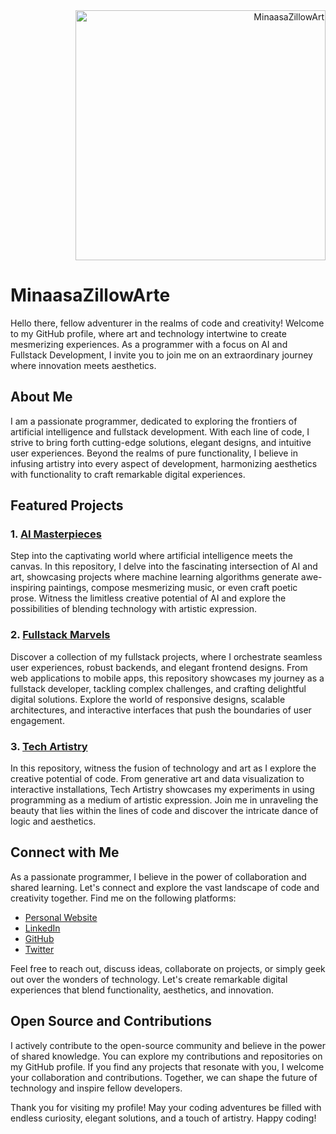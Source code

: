 <div align="right">
  <img src="https://upload.wikimedia.org/wikipedia/commons/0/04/Petrial_icosahedron.gif" alt="MinaasaZillowArt" width=400>
</div>

# MinaasaZillowArte

Hello there, fellow adventurer in the realms of code and creativity! Welcome to my GitHub profile, where art and technology intertwine to create mesmerizing experiences. As a programmer with a focus on AI and Fullstack Development, I invite you to join me on an extraordinary journey where innovation meets aesthetics.

## About Me

I am a passionate programmer, dedicated to exploring the frontiers of artificial intelligence and fullstack development. With each line of code, I strive to bring forth cutting-edge solutions, elegant designs, and intuitive user experiences. Beyond the realms of pure functionality, I believe in infusing artistry into every aspect of development, harmonizing aesthetics with functionality to craft remarkable digital experiences.

## Featured Projects

### 1. [AI Masterpieces](https://github.com/MinaasaZillowArte/AI-Masterpieces)

Step into the captivating world where artificial intelligence meets the canvas. In this repository, I delve into the fascinating intersection of AI and art, showcasing projects where machine learning algorithms generate awe-inspiring paintings, compose mesmerizing music, or even craft poetic prose. Witness the limitless creative potential of AI and explore the possibilities of blending technology with artistic expression.

### 2. [Fullstack Marvels](https://github.com/MinaasaZillowArte/Fullstack-Marvels)

Discover a collection of my fullstack projects, where I orchestrate seamless user experiences, robust backends, and elegant frontend designs. From web applications to mobile apps, this repository showcases my journey as a fullstack developer, tackling complex challenges, and crafting delightful digital solutions. Explore the world of responsive designs, scalable architectures, and interactive interfaces that push the boundaries of user engagement.

### 3. [Tech Artistry](https://github.com/MinaasaZillowArte/Tech-Artistry)

In this repository, witness the fusion of technology and art as I explore the creative potential of code. From generative art and data visualization to interactive installations, Tech Artistry showcases my experiments in using programming as a medium of artistic expression. Join me in unraveling the beauty that lies within the lines of code and discover the intricate dance of logic and aesthetics.

## Connect with Me

As a passionate programmer, I believe in the power of collaboration and shared learning. Let's connect and explore the vast landscape of code and creativity together. Find me on the following platforms:

- [Personal Website](https://www.minaasazillowarte.com)
- [LinkedIn](https://www.linkedin.com/in/minaasazillowarte)
- [GitHub](https://github.com/MinaasaZillowArte)
- [Twitter](https://twitter.com/MinaasaZillow)

Feel free to reach out, discuss ideas, collaborate on projects, or simply geek out over the wonders of technology. Let's create remarkable digital experiences that blend functionality, aesthetics, and innovation.

## Open Source and Contributions

I actively contribute to the open-source community and believe in the power of shared knowledge. You can explore my contributions and repositories on my GitHub profile. If you find any projects that resonate with you, I welcome your collaboration and contributions. Together, we can shape the future of technology and inspire fellow developers.

Thank you for visiting my profile! May your coding adventures be filled with endless curiosity, elegant solutions, and a touch of artistry. Happy coding!
